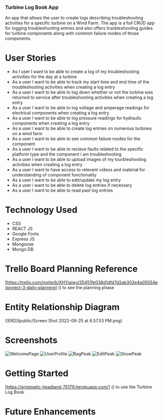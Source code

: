 
### Turbine Log Book App 
An app that allows the user to create logs describing troubleshooting activities for a specific turbine on a Wind Farm. The app is a full CRUD app for logging troubleshooting entries and also offers truobleshooting guides for turbine components along with common failure modes of those components.

# User Stories
- As I user I want to be able to create a log of my troubleshooting activities for the day at a turbine
- As a user I want to be able to track my start time and end time of the troubleshooting activities when creating a log entry
- As a user I want to be able to log down whether or not the turbine was returned to service after troubleshooting activities when creating a log entry
- As a user I want to be able to log voltage and amperage readings for electrical components when creating a log entry
- As a user I want to be able to log pressure readings for hydraulic components when creating a log entry
- As a user I want to be able to create log entries on numerous turbines on a wind farm
- As a user I want to be able to see common failure modes for the component
- As a user I want to be able to recieve faults related to the specific platform type and the component i am troubleshooting
- As a user I want to be able to upload images of my tourbleshooting activities when creating a log entry
- As a user I want to have access to relevant videos and material for understanding of component functionality
- As a user I want to be able to edit/update my log entry
- As a user i want to be able to delete log entries if necessary
- As a user I want to be able to read past log entries

# Technology Used
- CSS
- REACT JS
- Google Fonts
- Express JS
- Mongoose
- Mongo DB

# Trello Board Planning Reference
[https://trello.com/invite/b/XHYiaiwy/35451fe038d1dfd7d2ab302e4a05054e/project-3-daily-planning] () to see the planning phase
# Entity Relationship Diagram
![ERD](public/Screen Shot 2022-08-25 at 6.57.53 PM.png)
# Screenshots
![WelcomePage](Public/Images/welcomePageScreenShot.png)
![UserProfile](Public/Images/userProfileScreenShot.png)
![BagPeak](Public/Images/bagNewPeakScreenShot.png)
![EditPeak](Public/Images/editPeakScreenShot.png)
![ShowPeak](Public/Images/showPeakScreenShot.png)

# Getting Started
[https://enigmatic-headland-75179.herokuapp.com/] () to use the Turbine Log Book

# Future Enhancements
